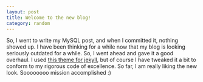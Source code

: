 ```yaml
---
layout: post
title: Welcome to the new blog!
category: random
---
```


So, I went to write my MySQL post, and when I committed it, nothing showed up. I have been thinking for a while now that my blog is looking seriously outdated for a while. So, I went ahead and gave it a good overhaul. I used [this theme for jekyll](https://github.com/agusmakmun/agusmakmun.github.io), but of course I have tweaked it a bit to conform to my rigorous code of excellence. So far, I am really liking the new look. Soooooooo mission accomplished :)
